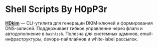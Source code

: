 # Shell Scripts By H0pP3r

**[HDkim](/hdkim/README.md)** — CLI-утилита для генерации DKIM-ключей и формирования DNS-записей. Поддерживает гибкое управление через флаги и автодополнение в `bash`/`zsh`. Полезна для системных админов, email-инфраструктуры, devops-пайплайнов и white-label рассылок.